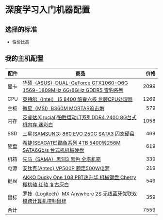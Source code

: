 # 深度学习入门机器配置

## 选择的标准
* 性价比高

## 我的主机配置
| 配件 | 商品 | 价格 |
|-------|------|------:|
| 显卡 | [华硕（ASUS）DUAL-GeForce GTX1060-O6G 1569-1809MHz 6G/8GHz GDDR5 雪豹系列](https://item.jd.com/3182191.html) | 2099 |
| CPU | [英特尔（Intel） i5 8400 酷睿六核 盒装CPU处理器](https://item.jd.com/5008397.html)  | 1269 |
| 主板 | [微星（MSI）B360M MORTAR迫击炮 ](https://item.jd.com/6833426.html) | 579 |
| 内存 | [英睿达(Crucial)铂胜运动LT系列DDR4 2400 8G台式机内存 迷彩白](https://item.jd.com/2442923.html) | 1058 |
| SSD | [三星(SAMSUNG) 860 EVO 250G SATA3 固态硬盘](https://item.jd.com/6287165.html) | 469 |
| 硬盘 | [希捷(SEAGATE)酷鱼系列 4TB 5400转256M SATA6Gb/s 台式机机械硬盘](https://item.jd.com/4220257.html)  | 619 |
| 机箱 | [先马（SAMA）黑洞3 黑色 全塔机箱](https://item.jd.com/2917029.html) | 339 |
| 电源 | [安钛克(Antec) VP500P 额定500W电源](https://item.jd.com/840370.html) | 219 |
| 键盘 | [AKKO Ducky One 108 PBT热升华 机械键盘 Cherry樱桃轴 红轴 复古灰白](https://item.jd.com/7508726.html) | 549 |
| 鼠标 | [罗技（Logitech）MX Anywhere 2S 无线蓝牙优联双模跨计算机控制鼠标](https://item.jd.com/5212150.html) | 359 |
| 合计 |  | 7559 |
